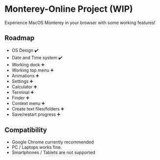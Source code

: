 # Monterey-Online Project (WIP)
Experience MacOS Monterey in your browser with some working features! 
## Roadmap
* OS Design :heavy_check_mark: 
* Date and Time system :heavy_check_mark: 
* Working dock :heavy_plus_sign:
* Working top menu :heavy_plus_sign:
* Animations :heavy_plus_sign:
* Settings :heavy_plus_sign:
* Calculator :heavy_plus_sign:
* Terminal :heavy_plus_sign:
* Finder :heavy_plus_sign:
* Context menu :heavy_plus_sign:
* Create text files/folders :heavy_plus_sign:
* Save/restart progress :heavy_plus_sign:
## Compatibility
* Google Chrome currently recommended
* PC / Laptops works fine. 
* Smartphones / Tablets are not supported
